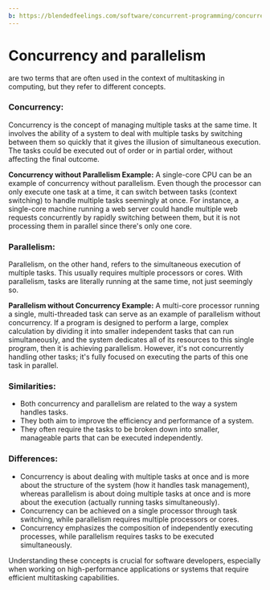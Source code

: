 ```yaml
---
b: https://blendedfeelings.com/software/concurrent-programming/concurrency-and-parallelism.md
---
```


# Concurrency and parallelism 
are two terms that are often used in the context of multitasking in computing, but they refer to different concepts.

### Concurrency:

Concurrency is the concept of managing multiple tasks at the same time. It involves the ability of a system to deal with multiple tasks by switching between them so quickly that it gives the illusion of simultaneous execution. The tasks could be executed out of order or in partial order, without affecting the final outcome.

**Concurrency without Parallelism Example:**
A single-core CPU can be an example of concurrency without parallelism. Even though the processor can only execute one task at a time, it can switch between tasks (context switching) to handle multiple tasks seemingly at once. For instance, a single-core machine running a web server could handle multiple web requests concurrently by rapidly switching between them, but it is not processing them in parallel since there's only one core.

### Parallelism:

Parallelism, on the other hand, refers to the simultaneous execution of multiple tasks. This usually requires multiple processors or cores. With parallelism, tasks are literally running at the same time, not just seemingly so.

**Parallelism without Concurrency Example:**
A multi-core processor running a single, multi-threaded task can serve as an example of parallelism without concurrency. If a program is designed to perform a large, complex calculation by dividing it into smaller independent tasks that can run simultaneously, and the system dedicates all of its resources to this single program, then it is achieving parallelism. However, it's not concurrently handling other tasks; it's fully focused on executing the parts of this one task in parallel.

### Similarities:

- Both concurrency and parallelism are related to the way a system handles tasks.
- They both aim to improve the efficiency and performance of a system.
- They often require the tasks to be broken down into smaller, manageable parts that can be executed independently.

### Differences:

- Concurrency is about dealing with multiple tasks at once and is more about the structure of the system (how it handles task management), whereas parallelism is about doing multiple tasks at once and is more about the execution (actually running tasks simultaneously).
- Concurrency can be achieved on a single processor through task switching, while parallelism requires multiple processors or cores.
- Concurrency emphasizes the composition of independently executing processes, while parallelism requires tasks to be executed simultaneously.

Understanding these concepts is crucial for software developers, especially when working on high-performance applications or systems that require efficient multitasking capabilities.